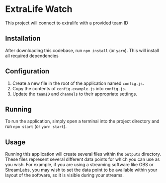 # ExtraLife Watch
This project will connect to extralife with a provided team ID

## Installation
After downloading this codebase, run `npm install` (or `yarn`). This will install all required dependencies

## Configuration
1. Create a new file in the root of the application named `config.js`.
2. Copy the contents of `config.example.js` into `config.js`.
3. Update the `teamID` and `channels` to their appropriate settings.

## Running
To run the application, simply open a terminal into the project directory and run `npm start` (or `yarn start`).

## Usage
Running this application will create several files within the `outputs` directory. These files represent several different data points for which you can use as you wish. For example, if you are using a streaming software like OBS or StreamLabs, you may wish to set the data point to be available within your layout of the software, so it is visible during your streams.